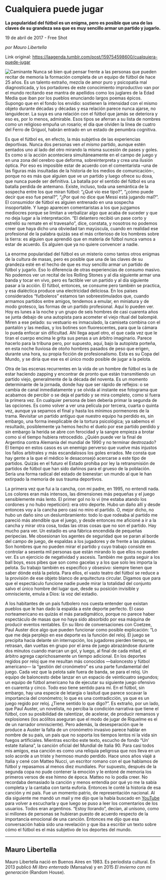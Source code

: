 # Cualquiera puede jugar

**La popularidad del fútbol es un enigma, pero es posible que una de las claves
de su grandeza sea que es muy sencillo armar un
partido y jugarlo.**

19 de abril de 2017 - Free Shot

_por Mauro Libertella_

Link original: https://laagenda.tumblr.com/post/159754598600/cualquiera-puede-jugar

![Caminante](https://64.media.tumblr.com/bb11938bc556b672ecb8c2d438006ac9/tumblr_inline_pjzrokimhM1t6q87u_500.jpg)
 Nunca sé bien qué pensar frente a las
personas que pueden recitar de memoria la formación completa de un
equipo de fútbol de hace 25 años.  Es un talento extraño, mezcla
de amor puro y psicopatía mal diagnosticada, y los portadores de
este conocimiento improductivo van por el mundo recitando ese mantra
de apellidos como los juglares de la Edad Media que iban por los
pueblos enunciando largos poemas épicos. Supongo que en el fondo los
envidio: sostienen la intensidad con el mismo objeto durante décadas
y décadas y esa relación parece nunca ajarse, no languidecer. La
suya es una relación con el fútbol que jamás se deteriora y eso
es, por lo menos, admirable. Esos tipos se aferran a su lista de
nombres como un religioso empuña un rosario; el día que olviden la
línea de cuatro del Ferro de Griguol, habrán entrado en un estado de
penumbra cognitiva.


 Es que el fútbol es, en efecto, la más
subjetiva de las experiencias deportivas. Nunca dos personas ven *el
mismo* partido, aunque estén
sentados uno al lado del otro mirando la misma sucesión de pases y
goles. Es como si la acción aconteciera simultáneamente en el campo
de juego y en una zona del cerebro que deforma, sobreinterpreta y
crea una ilusión óptica. Por eso es imposible estar de acuerdo con
el comentarista –una de las figuras más insultadas de la historia
de los medios de comunicación–, porque  no es más que alguien que
ve un partido y luego ofrece su doxa, que nunca puede ser definitiva.
La batalla por el sentido del fútbol es una batalla perdida de
antemano. Existe, incluso, toda una semántica de la sospecha entre
los que miran fútbol: “¿Qué vio ese tipo?”, “¿cómo puede
decir que eso fue penal?”,  “¿Por qué no dice que Messi está
jugando mal?”. El consumidor de fútbol es alguien entrenado en una
sospecha insoportable. Y luego aparecen comentaristas a los que
juzgamos mediocres porque se limitan a verbalizar algo que acaba de
suceder y que no deja lugar a la interpretación. “El delantero
recibió un pase corto y estrelló su remate en el travesaño”,
dice, constata, y nosotros no podemos creer que haya dicho una
obviedad tan mayúscula, cuando en realidad ese profesional de la
palabra quizás sea el más criterioso de los hombres sobre la
tierra: es alguien que aprendió que en materia de fútbol nunca
vamos a estar de acuerdo. Es alguien que ya no quiere convencer a
nadie.

 La
enorme popularidad del fútbol es un misterio como tantos otros
enigmas de la cultura de masas, pero es posible que una de las claves
de su grandeza esté en el hecho de que es muy sencillo armar un
partido de fútbol y jugarlo. Eso lo diferencia de otras experiencias
de consumo masivo. No podemos ver un recital de los Rolling Stones y
al día siguiente armar una banda y tocar en vivo, pero es factible
ver un partido y al día siguiente pasar a  la acción. El fútbol,
entonces, se consume pero también se practica, y esa dialéctica
produce una electricidad deliciosa. En los países considerados
“futboleros” estamos tan sobreestimulados que, cuando armamos
partidos entre amigos, tendemos a emular, en miniatura y de modo
grotesco, las formas de un partido profesional. Aquí lo pueden ver.
Hoy es lunes a la noche y un grupo de seis hombres de casi cuarenta
años se junta debajo de una autopista para acometer el viejo ritual
del balompié. Miren a ese pelado: su vestuario es inmaculado, la
camiseta combina con el pantalón y las medias, y los botines son
fluorescentes, para que la cámara lo pueda enfocar sin dificultad.
Ahí llega aquel otro, el que cada vez que le tiran el cuerpo encima
le grita sus penas a un árbitro imaginario. Parece hacerlo para la
tribuna pero, por supuesto, aquí, bajo la autopista porteña, en
esta noche lluviosa de otoño hombres
pasados de peso que erigen, durante una hora, su propia ficción de profesionalismo.
Esta es su Copa del Mundo, y se diría que ese es el único modo
posible de jugar a la pelota.

Otra
de las escenas recurrentes en la vida de un hombre de fútbol es la de
estar haciendo zapping y encontrar de pronto que están transmitiendo
un partido
viejo, generalmente de la década del noventa. Es un momento determinante
de la jornada, donde hay que ser rápido de reflejos: o se cambia de
canal inmediatamente y se olvida al instante ese fotograma que
acabamos de
percibir o se deja el partido y se mira completo, como si fuera la
primera vez.
En cualquier persona de bien debería primar la segunda de las
opciones. Es como volver a ver una película por tercera, cuarta o quinta vez,
aunque ya sepamos el final y hasta los mínimos pormenores de la trama. Revisitar un partido antiguo que nuestro equipo ha perdido es, sin embargo, una forma inexplicable de la tortura psicológica; ya sabemos el resultado, posiblemente ya hemos hecho el duelo por ese partido perdido y sin embargo la herida se abre
con ferocidad y la sangre empieza a brotar como si el tiempo hubiera retrocedido.
¿Quién puede ver la final de Argentina contra Alemania del mundial
de 1990 y no terminar destrozado? El tiempo en estos casos es un enemigo perverso que vuelve más injustos los fallos arbitrales y más escandalosos los goles errados. Me consta que hay gente a la que el médico le desaconsejó acercarse a este tipo de partidos. Quizás en el futuro el Estado prohíba por ley la retransmisión de partidos de fútbol que han sido dañinos para el grueso de la población. Sería una forma radical del estado de bienestar:
un mundo al que le han extirpado la memoria de sus trauma deportivos.


La
primera vez que fui a la cancha, con mi padre, en 1995, no entendí nada.
Los colores eran más intensos, las dimensiones más pequeñas y el juego
sensiblemente más lento. El primer gol no lo vi (me estaba atando
los cordones
y no hubo repetición): era otro deporte. Hubo un daño allí y desde entonces
voy a la cancha pero casi no miro el partido. O, mejor dicho, no hubo un
daño sino un deslumbramiento: todo lo que rodeaba al partido me
pareció más
atendible que el juego, y desde entonces me aficioné a ir a la
cancha y
mirar
otra cosa, todas las otras cosas que no son el partido. Hay mucho
para
ver.
Un estadio es una fábrica encendida de pequeñas peripecias. Me
obsesionan
los agentes de seguridad que se paran al borde del campo de
juego,
de espaldas a los jugadores y de frente a las plateas. Son hombres
que
no
pueden mirar el partido y cuyo trabajo consiste en controlar a
sesenta mil
personas
que están mirando lo que ellos no pueden ver. Es un ejercicio de
negatividad
y ascesis. También me gusta seguir a los ball boys, esos pibes que
son
como gacelas y a los que solo les importa la pelota. Su trabajo
también es
específico
y obsesivo: siempre tienen que saber dónde está la pelota. Para
ellos,
el vasto teatro del fútbol se reduce a la provisión de ese objeto
blanco
de
arquitectura circular. Digamos que para que el espectáculo funcione
nadie
puede
mirar la totalidad del conjunto salvo el único hombre del lugar que,
desde
su posición invisible y omnisciente, emula a Dios: la voz del
estadio.

A
los habitantes de un país futbolero nos cuesta entender que existan
pueblos
que le han dado la espalda a este deporte perfecto. El caso
norteamericano
es quizás el más paradigmático, porque no parece haber
espectáculo
de masas que no haya sido absorbido por esa máquina de
producir
eventos rentables. En su libro de conversaciones con Coetzee, Paul
Auster
dice algo que pueden funcionar como posible explicación: “Lo que
me
deja
perplejo en ese deporte es la función del reloj. El juego se
precipita hacia
delante
sin interrupción, los jugadores pierden tiempo, se retrasan, dan
vueltas
en grupo por el área de juego abrazándose durante dos minutos
cuando
marcan un gol, y luego, al final de cada mitad, el árbitro agrega
caprichosamente
un tiempo adicional. En los deportes regidos por reloj que
me
resultan más conocidos —baloncesto y fútbol americano— la
“gestión del
cronómetro”
es una parte fundamental del juego. Cada vez que la pelota sale
fuera
de banda, se para el reloj. Un equipo de baloncesto debe lanzar en un
espacio
de veinticuatro segundos; un equipo de fútbol americano ha de
ejecutar
su siguiente juego ofensivo en cuarenta y cinco. Todo eso tiene
sentido
para mí. En el fútbol, sin embargo, hay una especie de letargia o
lasitud
que parece socavar la importancia del cronómetro; lo que es una
contradicción,
ya que es un juego regido por reloj. ¿Tiene sentido lo que
digo?”.
Es extraño, por un lado, que Paul Auster, un novelista, no perciba
la
condición
narrativa que tiene el fútbol, con su posibilidad de ralentizar, de
acelerar,
de producir remansos y explosiones (los acólitos aseguran que el
modo
de jugar de Riquelme es el de un narrador omnisciente). Pero además,
la
desesperación que le produce a Auster la falta de un cronómetro
invasivo
parece
hablar en nombre de su país, un país que no soporta los tiempos
lentos
ni la vida sin fuegos artificiales.
Mientras
escribo este texto, escucho de fondo “Un’ estate italiana”,
la
canción
oficial del Mundial de Italia 90. Para casi todos mis amigos, esa
canción
es como una reliquia peligrosa que nos lleva en un solo acorde a un
triste
y hermoso mundo perdido. Hace unos años viajé a Italia y cené con
Matteo
Nucci, un escritor romano con el que hablamos de fútbol y repasamos
al
menos diez mundiales. Por supuesto, después de la segunda copa no
pude
contener
la emoción y le entoné de memoria los primeros versos de ese
himno
de época. Matteo no lo podía creer. No recordaba demasiado la
canción
y menos entendía por qué yo me la sabía completa y la cantaba con
tanta
euforia. Entonces le conté la historia de esa canción y mi país.
Fue un
momento
patrio, de representación nacional. Al día siguiente me mandó un
mail
y me dijo que la había buscado en [YouTube](https://www.youtube.com/watch?v=HX1x_J2JC7U) para volver a escucharla y
que
luego se puso a leer los comentarios de los usuarios. Todos eran
argentinos.
“Estoy llorando”, decían, al unísono, como si millones de
personas
se
hubieran puesto de acuerdo respecto de la importancia emocional de
una
canción.
Entonces me dijo que esa conversación había sido una revelación y
que
iba a escribir un texto sobre cómo el fútbol es el más subjetivo
de los
deportes
del mundo.



---

 Mauro Libertella
-----------------

 Mauro Libertella nació en Buenos Aires en 1983. Es periodista cultural. En 2013 publicó *Mi libro enterrado* (Mansalva) y en 2015 *El invierno con mi generación* (Random House). 

